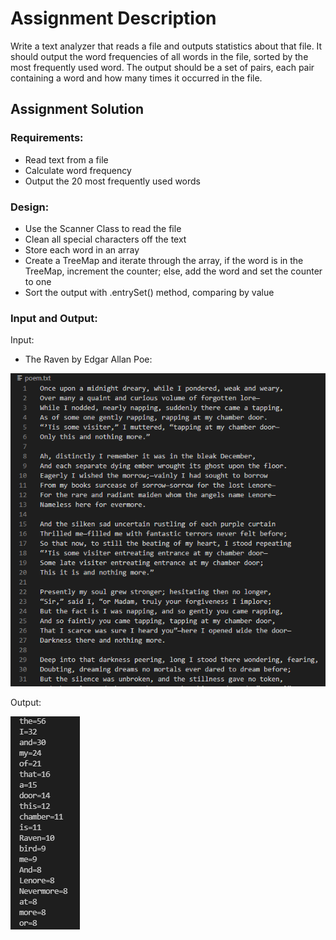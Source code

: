 # Assignment Description
Write a text analyzer that reads a file and outputs statistics about that file. It should output the word frequencies of all words in the file, sorted by the most frequently used word. The output should be a set of pairs, each pair containing a word and how many times it occurred in the file.

## Assignment Solution

### Requirements:
* Read text from a file
* Calculate word frequency
* Output the 20 most frequently used words

### Design:
* Use the Scanner Class to read the file
* Clean all special characters off the text
* Store each word in an array
* Create a TreeMap and iterate through the array, if the word is in the TreeMap, increment the counter; else, add the word and set the counter to one
* Sort the output with .entrySet() method, comparing by value

### Input and Output:
Input:
* The Raven by Edgar Allan Poe:

![Input](./Images/Input.png)

Output:

![Output](./Images/Output.png "Output")
